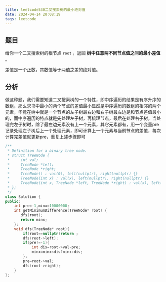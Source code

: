 ```yaml
---
title: leetcode530二叉搜索树的最小绝对值
date: 2024-04-14 20:08:19
tags: leetcode
---
```


## 题目

给你一个二叉搜索树的根节点 `root` ，返回 **树中任意两不同节点值之间的最小差值** 。

差值是一个正数，其数值等于两值之差的绝对值。

## 分析

做这种题，我们需要知道二叉搜索树的一个特性，即中序遍历的结果是有序升序的数组，那么求书中最小的两个节点的差值最小显然是中序遍历的数组的相邻的两个元素，毕竟在树中就是一个节点的左子树最右边和右子树最左边是和节点差值最小的，而中序遍历的特点就是先处理左子树，再梳理节点，最后在处理右子树，当处理完左子树时，除了最左边元素没有上一个元素，其它元素都有，用一个变量pre记录处理左子树后上一个处理元素，即可计算上一个元素与当前节点的差值，每次计算完差值就更新pre，重复上述步骤即可

<!-- more -->

```c++
/**
 * Definition for a binary tree node.
 * struct TreeNode {
 *     int val;
 *     TreeNode *left;
 *     TreeNode *right;
 *     TreeNode() : val(0), left(nullptr), right(nullptr) {}
 *     TreeNode(int x) : val(x), left(nullptr), right(nullptr) {}
 *     TreeNode(int x, TreeNode *left, TreeNode *right) : val(x), left(left), right(right) {}
 * };
 */
class Solution {
public:
    int pre=-1,minx=10000000;
    int getMinimumDifference(TreeNode* root) {
       dfs(root);
       return minx;
    };
    void dfs(TreeNode* root){
        if(root==nullptr)return ;
        dfs(root->left);
        if(pre!=-1){
            int dis=root->val-pre;
            minx=minx<dis?minx:dis;
        };
        pre=root->val;
        dfs(root->right);
    }
};
```

